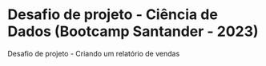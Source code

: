 # Desafio de projeto - Ciência de Dados (Bootcamp Santander - 2023)
Desafio de projeto - Criando um relatório de vendas
